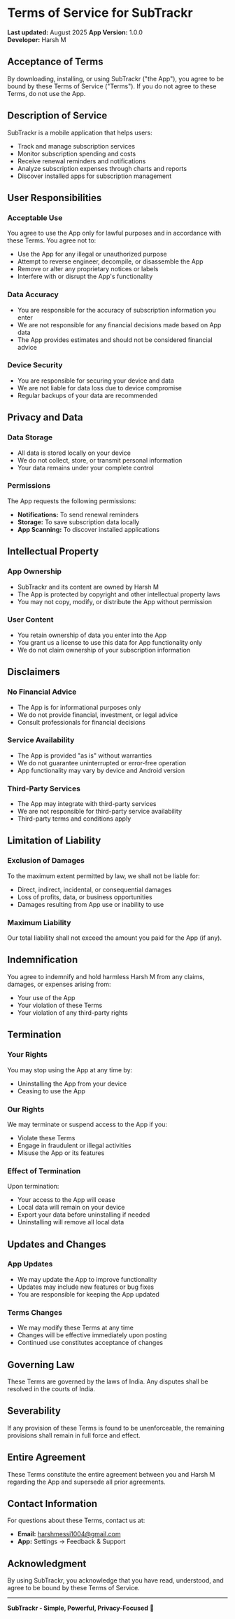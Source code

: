# Terms of Service for SubTrackr

**Last updated:** August 2025
**App Version:** 1.0.0  
**Developer:** Harsh M

## Acceptance of Terms

By downloading, installing, or using SubTrackr ("the App"), you agree to be bound by these Terms of Service ("Terms"). If you do not agree to these Terms, do not use the App.

## Description of Service

SubTrackr is a mobile application that helps users:
- Track and manage subscription services
- Monitor subscription spending and costs
- Receive renewal reminders and notifications
- Analyze subscription expenses through charts and reports
- Discover installed apps for subscription management

## User Responsibilities

### Acceptable Use
You agree to use the App only for lawful purposes and in accordance with these Terms. You agree not to:
- Use the App for any illegal or unauthorized purpose
- Attempt to reverse engineer, decompile, or disassemble the App
- Remove or alter any proprietary notices or labels
- Interfere with or disrupt the App's functionality

### Data Accuracy
- You are responsible for the accuracy of subscription information you enter
- We are not responsible for any financial decisions made based on App data
- The App provides estimates and should not be considered financial advice

### Device Security
- You are responsible for securing your device and data
- We are not liable for data loss due to device compromise
- Regular backups of your data are recommended

## Privacy and Data

### Data Storage
- All data is stored locally on your device
- We do not collect, store, or transmit personal information
- Your data remains under your complete control

### Permissions
The App requests the following permissions:
- **Notifications:** To send renewal reminders
- **Storage:** To save subscription data locally
- **App Scanning:** To discover installed applications

## Intellectual Property

### App Ownership
- SubTrackr and its content are owned by Harsh M
- The App is protected by copyright and other intellectual property laws
- You may not copy, modify, or distribute the App without permission

### User Content
- You retain ownership of data you enter into the App
- You grant us a license to use this data for App functionality only
- We do not claim ownership of your subscription information

## Disclaimers

### No Financial Advice
- The App is for informational purposes only
- We do not provide financial, investment, or legal advice
- Consult professionals for financial decisions

### Service Availability
- The App is provided "as is" without warranties
- We do not guarantee uninterrupted or error-free operation
- App functionality may vary by device and Android version

### Third-Party Services
- The App may integrate with third-party services
- We are not responsible for third-party service availability
- Third-party terms and conditions apply

## Limitation of Liability

### Exclusion of Damages
To the maximum extent permitted by law, we shall not be liable for:
- Direct, indirect, incidental, or consequential damages
- Loss of profits, data, or business opportunities
- Damages resulting from App use or inability to use

### Maximum Liability
Our total liability shall not exceed the amount you paid for the App (if any).

## Indemnification

You agree to indemnify and hold harmless Harsh M from any claims, damages, or expenses arising from:
- Your use of the App
- Your violation of these Terms
- Your violation of any third-party rights

## Termination

### Your Rights
You may stop using the App at any time by:
- Uninstalling the App from your device
- Ceasing to use the App

### Our Rights
We may terminate or suspend access to the App if you:
- Violate these Terms
- Engage in fraudulent or illegal activities
- Misuse the App or its features

### Effect of Termination
Upon termination:
- Your access to the App will cease
- Local data will remain on your device
- Export your data before uninstalling if needed
- Uninstalling will remove all local data

## Updates and Changes

### App Updates
- We may update the App to improve functionality
- Updates may include new features or bug fixes
- You are responsible for keeping the App updated

### Terms Changes
- We may modify these Terms at any time
- Changes will be effective immediately upon posting
- Continued use constitutes acceptance of changes

## Governing Law

These Terms are governed by the laws of India. Any disputes shall be resolved in the courts of India.

## Severability

If any provision of these Terms is found to be unenforceable, the remaining provisions shall remain in full force and effect.

## Entire Agreement

These Terms constitute the entire agreement between you and Harsh M regarding the App and supersede all prior agreements.

## Contact Information

For questions about these Terms, contact us at:
- **Email:** harshmessi1004@gmail.com
- **App:** Settings → Feedback & Support

## Acknowledgment

By using SubTrackr, you acknowledge that you have read, understood, and agree to be bound by these Terms of Service.

---

**SubTrackr - Simple, Powerful, Privacy-Focused** 📱
